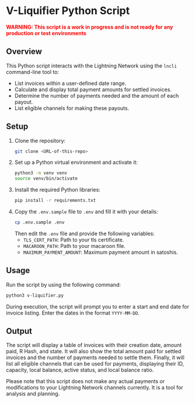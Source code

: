 # V-Liquifier Python Script

<b style='color:red'>WARNING: This script is a work in progress and is not ready for any production or test environments</b>


## Overview

This Python script interacts with the Lightning Network using the `lncli` command-line tool to:

- List invoices within a user-defined date range.
- Calculate and display total payment amounts for settled invoices.
- Determine the number of payments needed and the amount of each payout.
- List eligible channels for making these payouts.

## Setup

1. Clone the repository:
    ```bash
    git clone <URL-of-this-repo>
    ```
2. Set up a Python virtual environment and activate it:
    ```bash
    python3 -m venv venv
    source venv/bin/activate
    ```
3. Install the required Python libraries:
    ```bash
    pip install -r requirements.txt
    ```
4. Copy the `.env.sample` file to `.env` and fill it with your details:
    ```bash
    cp .env.sample .env
    ```
    Then edit the `.env` file and provide the following variables:
    - `TLS_CERT_PATH`: Path to your tls certificate.
    - `MACAROON_PATH`: Path to your macaroon file.
    - `MAXIMUM_PAYMENT_AMOUNT`: Maximum payment amount in satoshis.

## Usage

Run the script by using the following command:
```bash
python3 v-liquifier.py
```

During execution, the script will prompt you to enter a start and end date for invoice listing. Enter the dates in the format `YYYY-MM-DD`.

## Output

The script will display a table of invoices with their creation date, amount paid, R Hash, and state. It will also show the total amount paid for settled invoices and the number of payments needed to settle them. Finally, it will list all eligible channels that can be used for payments, displaying their ID, capacity, local balance, active status, and local balance ratio.

Please note that this script does not make any actual payments or modifications to your Lightning Network channels currently. It is a tool for analysis and planning.

